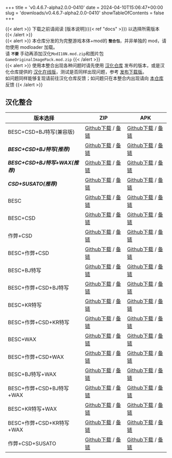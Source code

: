 
+++
title = 'v0.4.6.7-alpha2.0.0-0410'
date = 2024-04-10T15:06:47+00:00
slug = 'downloads/v0.4.6.7-alpha2.0.0-0410'
showTableOfContents = false
+++

{{< alert >}}
下载之前请阅读 [版本说明]({{< ref "docs" >}}) 以选择所需版本
{{< /alert >}}
<br>
{{< alert >}}
本仓库分发的为完整游戏本体+mod的 **`整合包`**，并非单独的 mod，请勿使用 modloader 加载。
<br>
请 **`不要`** 手动再添加汉化`ModI18N.mod.zip`和图片包`GameOriginalImagePack.mod.zip`
{{< /alert >}}
<br>
{{< alert >}}
使用本整合出现各种问题时请先使用 [汉化仓库](https://github.com/Eltirosto/Degrees-of-Lewdity-Chinese-Localization) 发布的版本，或是汉化仓库提供的 [汉化在线版](https://eltirosto.github.io/Degrees-of-Lewdity-Chinese-Localization/)，测试是否同样出现问题，参考 [发布下载版](https://github.com/Eltirosto/Degrees-of-Lewdity-Chinese-Localization/blob/main/README.md#%E5%8F%91%E5%B8%83%E4%B8%8B%E8%BD%BD%E7%89%88)。
<br>
如问题同样能够复现请前往汉化仓库反馈；如问题只在本整合内出现请向 [本仓库](https://github.com/DoL-Lyra/Lyra/issues) 反馈
{{< /alert >}}

## 汉化整合

|           版本选择            |                                                                                                                                                                            ZIP                                                                                                                                                                             |                                                                                                                                                                            APK                                                                                                                                                                             |
|-------------------------------|------------------------------------------------------------------------------------------------------------------------------------------------------------------------------------------------------------------------------------------------------------------------------------------------------------------------------------------------------------|------------------------------------------------------------------------------------------------------------------------------------------------------------------------------------------------------------------------------------------------------------------------------------------------------------------------------------------------------------|
|BESC+CSD+BJ特写(兼容版)        |[Github下载](https://github.com/DoL-Lyra/Lyra/releases/download/v0.4.6.7-alpha2.0.0-0410/DoL-0.4.6.7-Lyra-a2.0.0-polyfill-besc-cheat-csd-sideviewbj-0410.zip ) / [备链](https://ghfast.top/https://github.com/DoL-Lyra/Lyra/releases/download/v0.4.6.7-alpha2.0.0-0410/DoL-0.4.6.7-Lyra-a2.0.0-polyfill-besc-cheat-csd-sideviewbj-0410.zip )|[Github下载](https://github.com/DoL-Lyra/Lyra/releases/download/v0.4.6.7-alpha2.0.0-0410/DoL-0.4.6.7-Lyra-a2.0.0-polyfill-besc-cheat-csd-sideviewbj-0410.apk ) / [备链](https://ghfast.top/https://github.com/DoL-Lyra/Lyra/releases/download/v0.4.6.7-alpha2.0.0-0410/DoL-0.4.6.7-Lyra-a2.0.0-polyfill-besc-cheat-csd-sideviewbj-0410.apk )|
|***BESC+CSD+BJ特写(推荐)***    |[Github下载](https://github.com/DoL-Lyra/Lyra/releases/download/v0.4.6.7-alpha2.0.0-0410/DoL-0.4.6.7-Lyra-a2.0.0-besc-csd-sideviewbj-0410.zip ) / [备链](https://ghfast.top/https://github.com/DoL-Lyra/Lyra/releases/download/v0.4.6.7-alpha2.0.0-0410/DoL-0.4.6.7-Lyra-a2.0.0-besc-csd-sideviewbj-0410.zip )                              |[Github下载](https://github.com/DoL-Lyra/Lyra/releases/download/v0.4.6.7-alpha2.0.0-0410/DoL-0.4.6.7-Lyra-a2.0.0-besc-csd-sideviewbj-0410.apk ) / [备链](https://ghfast.top/https://github.com/DoL-Lyra/Lyra/releases/download/v0.4.6.7-alpha2.0.0-0410/DoL-0.4.6.7-Lyra-a2.0.0-besc-csd-sideviewbj-0410.apk )                              |
|***BESC+CSD+BJ特写+WAX(推荐)***|[Github下载](https://github.com/DoL-Lyra/Lyra/releases/download/v0.4.6.7-alpha2.0.0-0410/DoL-0.4.6.7-Lyra-a2.0.0-besc-wax-csd-sideviewbj-0410.zip ) / [备链](https://ghfast.top/https://github.com/DoL-Lyra/Lyra/releases/download/v0.4.6.7-alpha2.0.0-0410/DoL-0.4.6.7-Lyra-a2.0.0-besc-wax-csd-sideviewbj-0410.zip )                      |[Github下载](https://github.com/DoL-Lyra/Lyra/releases/download/v0.4.6.7-alpha2.0.0-0410/DoL-0.4.6.7-Lyra-a2.0.0-besc-wax-csd-sideviewbj-0410.apk ) / [备链](https://ghfast.top/https://github.com/DoL-Lyra/Lyra/releases/download/v0.4.6.7-alpha2.0.0-0410/DoL-0.4.6.7-Lyra-a2.0.0-besc-wax-csd-sideviewbj-0410.apk )                      |
|***CSD+SUSATO(推荐)***         |[Github下载](https://github.com/DoL-Lyra/Lyra/releases/download/v0.4.6.7-alpha2.0.0-0410/DoL-0.4.6.7-Lyra-a2.0.0-susato-csd-0410.zip ) / [备链](https://ghfast.top/https://github.com/DoL-Lyra/Lyra/releases/download/v0.4.6.7-alpha2.0.0-0410/DoL-0.4.6.7-Lyra-a2.0.0-susato-csd-0410.zip )                                                |[Github下载](https://github.com/DoL-Lyra/Lyra/releases/download/v0.4.6.7-alpha2.0.0-0410/DoL-0.4.6.7-Lyra-a2.0.0-susato-csd-0410.apk ) / [备链](https://ghfast.top/https://github.com/DoL-Lyra/Lyra/releases/download/v0.4.6.7-alpha2.0.0-0410/DoL-0.4.6.7-Lyra-a2.0.0-susato-csd-0410.apk )                                                |
|BESC                           |[Github下载](https://github.com/DoL-Lyra/Lyra/releases/download/v0.4.6.7-alpha2.0.0-0410/DoL-0.4.6.7-Lyra-a2.0.0-besc-0410.zip ) / [备链](https://ghfast.top/https://github.com/DoL-Lyra/Lyra/releases/download/v0.4.6.7-alpha2.0.0-0410/DoL-0.4.6.7-Lyra-a2.0.0-besc-0410.zip )                                                            |[Github下载](https://github.com/DoL-Lyra/Lyra/releases/download/v0.4.6.7-alpha2.0.0-0410/DoL-0.4.6.7-Lyra-a2.0.0-besc-0410.apk ) / [备链](https://ghfast.top/https://github.com/DoL-Lyra/Lyra/releases/download/v0.4.6.7-alpha2.0.0-0410/DoL-0.4.6.7-Lyra-a2.0.0-besc-0410.apk )                                                            |
|BESC+CSD                       |[Github下载](https://github.com/DoL-Lyra/Lyra/releases/download/v0.4.6.7-alpha2.0.0-0410/DoL-0.4.6.7-Lyra-a2.0.0-besc-csd-0410.zip ) / [备链](https://ghfast.top/https://github.com/DoL-Lyra/Lyra/releases/download/v0.4.6.7-alpha2.0.0-0410/DoL-0.4.6.7-Lyra-a2.0.0-besc-csd-0410.zip )                                                    |[Github下载](https://github.com/DoL-Lyra/Lyra/releases/download/v0.4.6.7-alpha2.0.0-0410/DoL-0.4.6.7-Lyra-a2.0.0-besc-csd-0410.apk ) / [备链](https://ghfast.top/https://github.com/DoL-Lyra/Lyra/releases/download/v0.4.6.7-alpha2.0.0-0410/DoL-0.4.6.7-Lyra-a2.0.0-besc-csd-0410.apk )                                                    |
|作弊+CSD                       |[Github下载](https://github.com/DoL-Lyra/Lyra/releases/download/v0.4.6.7-alpha2.0.0-0410/DoL-0.4.6.7-Lyra-a2.0.0-cheat-csd-0410.zip ) / [备链](https://ghfast.top/https://github.com/DoL-Lyra/Lyra/releases/download/v0.4.6.7-alpha2.0.0-0410/DoL-0.4.6.7-Lyra-a2.0.0-cheat-csd-0410.zip )                                                  |[Github下载](https://github.com/DoL-Lyra/Lyra/releases/download/v0.4.6.7-alpha2.0.0-0410/DoL-0.4.6.7-Lyra-a2.0.0-cheat-csd-0410.apk ) / [备链](https://ghfast.top/https://github.com/DoL-Lyra/Lyra/releases/download/v0.4.6.7-alpha2.0.0-0410/DoL-0.4.6.7-Lyra-a2.0.0-cheat-csd-0410.apk )                                                  |
|BESC+作弊+CSD                  |[Github下载](https://github.com/DoL-Lyra/Lyra/releases/download/v0.4.6.7-alpha2.0.0-0410/DoL-0.4.6.7-Lyra-a2.0.0-besc-cheat-csd-0410.zip ) / [备链](https://ghfast.top/https://github.com/DoL-Lyra/Lyra/releases/download/v0.4.6.7-alpha2.0.0-0410/DoL-0.4.6.7-Lyra-a2.0.0-besc-cheat-csd-0410.zip )                                        |[Github下载](https://github.com/DoL-Lyra/Lyra/releases/download/v0.4.6.7-alpha2.0.0-0410/DoL-0.4.6.7-Lyra-a2.0.0-besc-cheat-csd-0410.apk ) / [备链](https://ghfast.top/https://github.com/DoL-Lyra/Lyra/releases/download/v0.4.6.7-alpha2.0.0-0410/DoL-0.4.6.7-Lyra-a2.0.0-besc-cheat-csd-0410.apk )                                        |
|BESC+BJ特写                    |[Github下载](https://github.com/DoL-Lyra/Lyra/releases/download/v0.4.6.7-alpha2.0.0-0410/DoL-0.4.6.7-Lyra-a2.0.0-besc-sideviewbj-0410.zip ) / [备链](https://ghfast.top/https://github.com/DoL-Lyra/Lyra/releases/download/v0.4.6.7-alpha2.0.0-0410/DoL-0.4.6.7-Lyra-a2.0.0-besc-sideviewbj-0410.zip )                                      |[Github下载](https://github.com/DoL-Lyra/Lyra/releases/download/v0.4.6.7-alpha2.0.0-0410/DoL-0.4.6.7-Lyra-a2.0.0-besc-sideviewbj-0410.apk ) / [备链](https://ghfast.top/https://github.com/DoL-Lyra/Lyra/releases/download/v0.4.6.7-alpha2.0.0-0410/DoL-0.4.6.7-Lyra-a2.0.0-besc-sideviewbj-0410.apk )                                      |
|BESC+作弊+CSD+BJ特写           |[Github下载](https://github.com/DoL-Lyra/Lyra/releases/download/v0.4.6.7-alpha2.0.0-0410/DoL-0.4.6.7-Lyra-a2.0.0-besc-cheat-csd-sideviewbj-0410.zip ) / [备链](https://ghfast.top/https://github.com/DoL-Lyra/Lyra/releases/download/v0.4.6.7-alpha2.0.0-0410/DoL-0.4.6.7-Lyra-a2.0.0-besc-cheat-csd-sideviewbj-0410.zip )                  |[Github下载](https://github.com/DoL-Lyra/Lyra/releases/download/v0.4.6.7-alpha2.0.0-0410/DoL-0.4.6.7-Lyra-a2.0.0-besc-cheat-csd-sideviewbj-0410.apk ) / [备链](https://ghfast.top/https://github.com/DoL-Lyra/Lyra/releases/download/v0.4.6.7-alpha2.0.0-0410/DoL-0.4.6.7-Lyra-a2.0.0-besc-cheat-csd-sideviewbj-0410.apk )                  |
|BESC+KR特写                    |[Github下载](https://github.com/DoL-Lyra/Lyra/releases/download/v0.4.6.7-alpha2.0.0-0410/DoL-0.4.6.7-Lyra-a2.0.0-besc-sideviewkr-0410.zip ) / [备链](https://ghfast.top/https://github.com/DoL-Lyra/Lyra/releases/download/v0.4.6.7-alpha2.0.0-0410/DoL-0.4.6.7-Lyra-a2.0.0-besc-sideviewkr-0410.zip )                                      |[Github下载](https://github.com/DoL-Lyra/Lyra/releases/download/v0.4.6.7-alpha2.0.0-0410/DoL-0.4.6.7-Lyra-a2.0.0-besc-sideviewkr-0410.apk ) / [备链](https://ghfast.top/https://github.com/DoL-Lyra/Lyra/releases/download/v0.4.6.7-alpha2.0.0-0410/DoL-0.4.6.7-Lyra-a2.0.0-besc-sideviewkr-0410.apk )                                      |
|BESC+作弊+CSD+KR特写           |[Github下载](https://github.com/DoL-Lyra/Lyra/releases/download/v0.4.6.7-alpha2.0.0-0410/DoL-0.4.6.7-Lyra-a2.0.0-besc-cheat-csd-sideviewkr-0410.zip ) / [备链](https://ghfast.top/https://github.com/DoL-Lyra/Lyra/releases/download/v0.4.6.7-alpha2.0.0-0410/DoL-0.4.6.7-Lyra-a2.0.0-besc-cheat-csd-sideviewkr-0410.zip )                  |[Github下载](https://github.com/DoL-Lyra/Lyra/releases/download/v0.4.6.7-alpha2.0.0-0410/DoL-0.4.6.7-Lyra-a2.0.0-besc-cheat-csd-sideviewkr-0410.apk ) / [备链](https://ghfast.top/https://github.com/DoL-Lyra/Lyra/releases/download/v0.4.6.7-alpha2.0.0-0410/DoL-0.4.6.7-Lyra-a2.0.0-besc-cheat-csd-sideviewkr-0410.apk )                  |
|BESC+WAX                       |[Github下载](https://github.com/DoL-Lyra/Lyra/releases/download/v0.4.6.7-alpha2.0.0-0410/DoL-0.4.6.7-Lyra-a2.0.0-besc-wax-0410.zip ) / [备链](https://ghfast.top/https://github.com/DoL-Lyra/Lyra/releases/download/v0.4.6.7-alpha2.0.0-0410/DoL-0.4.6.7-Lyra-a2.0.0-besc-wax-0410.zip )                                                    |[Github下载](https://github.com/DoL-Lyra/Lyra/releases/download/v0.4.6.7-alpha2.0.0-0410/DoL-0.4.6.7-Lyra-a2.0.0-besc-wax-0410.apk ) / [备链](https://ghfast.top/https://github.com/DoL-Lyra/Lyra/releases/download/v0.4.6.7-alpha2.0.0-0410/DoL-0.4.6.7-Lyra-a2.0.0-besc-wax-0410.apk )                                                    |
|BESC+作弊+CSD+WAX              |[Github下载](https://github.com/DoL-Lyra/Lyra/releases/download/v0.4.6.7-alpha2.0.0-0410/DoL-0.4.6.7-Lyra-a2.0.0-besc-wax-cheat-csd-0410.zip ) / [备链](https://ghfast.top/https://github.com/DoL-Lyra/Lyra/releases/download/v0.4.6.7-alpha2.0.0-0410/DoL-0.4.6.7-Lyra-a2.0.0-besc-wax-cheat-csd-0410.zip )                                |[Github下载](https://github.com/DoL-Lyra/Lyra/releases/download/v0.4.6.7-alpha2.0.0-0410/DoL-0.4.6.7-Lyra-a2.0.0-besc-wax-cheat-csd-0410.apk ) / [备链](https://ghfast.top/https://github.com/DoL-Lyra/Lyra/releases/download/v0.4.6.7-alpha2.0.0-0410/DoL-0.4.6.7-Lyra-a2.0.0-besc-wax-cheat-csd-0410.apk )                                |
|BESC+BJ特写+WAX                |[Github下载](https://github.com/DoL-Lyra/Lyra/releases/download/v0.4.6.7-alpha2.0.0-0410/DoL-0.4.6.7-Lyra-a2.0.0-besc-wax-sideviewbj-0410.zip ) / [备链](https://ghfast.top/https://github.com/DoL-Lyra/Lyra/releases/download/v0.4.6.7-alpha2.0.0-0410/DoL-0.4.6.7-Lyra-a2.0.0-besc-wax-sideviewbj-0410.zip )                              |[Github下载](https://github.com/DoL-Lyra/Lyra/releases/download/v0.4.6.7-alpha2.0.0-0410/DoL-0.4.6.7-Lyra-a2.0.0-besc-wax-sideviewbj-0410.apk ) / [备链](https://ghfast.top/https://github.com/DoL-Lyra/Lyra/releases/download/v0.4.6.7-alpha2.0.0-0410/DoL-0.4.6.7-Lyra-a2.0.0-besc-wax-sideviewbj-0410.apk )                              |
|BESC+作弊+CSD+BJ特写+WAX       |[Github下载](https://github.com/DoL-Lyra/Lyra/releases/download/v0.4.6.7-alpha2.0.0-0410/DoL-0.4.6.7-Lyra-a2.0.0-besc-wax-cheat-csd-sideviewbj-0410.zip ) / [备链](https://ghfast.top/https://github.com/DoL-Lyra/Lyra/releases/download/v0.4.6.7-alpha2.0.0-0410/DoL-0.4.6.7-Lyra-a2.0.0-besc-wax-cheat-csd-sideviewbj-0410.zip )          |[Github下载](https://github.com/DoL-Lyra/Lyra/releases/download/v0.4.6.7-alpha2.0.0-0410/DoL-0.4.6.7-Lyra-a2.0.0-besc-wax-cheat-csd-sideviewbj-0410.apk ) / [备链](https://ghfast.top/https://github.com/DoL-Lyra/Lyra/releases/download/v0.4.6.7-alpha2.0.0-0410/DoL-0.4.6.7-Lyra-a2.0.0-besc-wax-cheat-csd-sideviewbj-0410.apk )          |
|BESC+KR特写+WAX                |[Github下载](https://github.com/DoL-Lyra/Lyra/releases/download/v0.4.6.7-alpha2.0.0-0410/DoL-0.4.6.7-Lyra-a2.0.0-besc-wax-sideviewkr-0410.zip ) / [备链](https://ghfast.top/https://github.com/DoL-Lyra/Lyra/releases/download/v0.4.6.7-alpha2.0.0-0410/DoL-0.4.6.7-Lyra-a2.0.0-besc-wax-sideviewkr-0410.zip )                              |[Github下载](https://github.com/DoL-Lyra/Lyra/releases/download/v0.4.6.7-alpha2.0.0-0410/DoL-0.4.6.7-Lyra-a2.0.0-besc-wax-sideviewkr-0410.apk ) / [备链](https://ghfast.top/https://github.com/DoL-Lyra/Lyra/releases/download/v0.4.6.7-alpha2.0.0-0410/DoL-0.4.6.7-Lyra-a2.0.0-besc-wax-sideviewkr-0410.apk )                              |
|BESC+作弊+CSD+KR特写+WAX       |[Github下载](https://github.com/DoL-Lyra/Lyra/releases/download/v0.4.6.7-alpha2.0.0-0410/DoL-0.4.6.7-Lyra-a2.0.0-besc-wax-cheat-csd-sideviewkr-0410.zip ) / [备链](https://ghfast.top/https://github.com/DoL-Lyra/Lyra/releases/download/v0.4.6.7-alpha2.0.0-0410/DoL-0.4.6.7-Lyra-a2.0.0-besc-wax-cheat-csd-sideviewkr-0410.zip )          |[Github下载](https://github.com/DoL-Lyra/Lyra/releases/download/v0.4.6.7-alpha2.0.0-0410/DoL-0.4.6.7-Lyra-a2.0.0-besc-wax-cheat-csd-sideviewkr-0410.apk ) / [备链](https://ghfast.top/https://github.com/DoL-Lyra/Lyra/releases/download/v0.4.6.7-alpha2.0.0-0410/DoL-0.4.6.7-Lyra-a2.0.0-besc-wax-cheat-csd-sideviewkr-0410.apk )          |
|作弊+CSD+SUSATO                |[Github下载](https://github.com/DoL-Lyra/Lyra/releases/download/v0.4.6.7-alpha2.0.0-0410/DoL-0.4.6.7-Lyra-a2.0.0-susato-cheat-csd-0410.zip ) / [备链](https://ghfast.top/https://github.com/DoL-Lyra/Lyra/releases/download/v0.4.6.7-alpha2.0.0-0410/DoL-0.4.6.7-Lyra-a2.0.0-susato-cheat-csd-0410.zip )                                    |[Github下载](https://github.com/DoL-Lyra/Lyra/releases/download/v0.4.6.7-alpha2.0.0-0410/DoL-0.4.6.7-Lyra-a2.0.0-susato-cheat-csd-0410.apk ) / [备链](https://ghfast.top/https://github.com/DoL-Lyra/Lyra/releases/download/v0.4.6.7-alpha2.0.0-0410/DoL-0.4.6.7-Lyra-a2.0.0-susato-cheat-csd-0410.apk )                                    |
